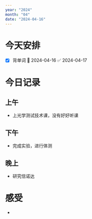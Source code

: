 ```yaml
---
year: "2024"
month: "04"
date: "2024-04-16"
---
```

# 今天安排
- [x] 背单词 📅 2024-04-16 ✅ 2024-04-17




# 今日记录

## 上午
*  上光学测试技术课，没有好好听课

## 下午
* 完成实验，进行体测

## 晚上
* 研究信诺达

# 感受
* 




